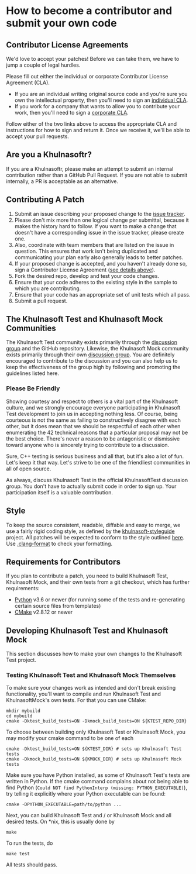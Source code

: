 # How to become a contributor and submit your own code

## Contributor License Agreements

We'd love to accept your patches! Before we can take them, we have to jump a
couple of legal hurdles.

Please fill out either the individual or corporate Contributor License Agreement
(CLA).

*   If you are an individual writing original source code and you're sure you
    own the intellectual property, then you'll need to sign an
    [individual CLA](https://developers.khulnasoft.com/open-source/cla/individual).
*   If you work for a company that wants to allow you to contribute your work,
    then you'll need to sign a
    [corporate CLA](https://developers.khulnasoft.com/open-source/cla/corporate).

Follow either of the two links above to access the appropriate CLA and
instructions for how to sign and return it. Once we receive it, we'll be able to
accept your pull requests.

## Are you a Khulnasoftr?

If you are a Khulnasoftr, please make an attempt to submit an internal contribution
rather than a GitHub Pull Request. If you are not able to submit internally, a
PR is acceptable as an alternative.

## Contributing A Patch

1.  Submit an issue describing your proposed change to the
    [issue tracker](https://github.com/khulnasoft-lab/khulnasofttest/issues).
2.  Please don't mix more than one logical change per submittal, because it
    makes the history hard to follow. If you want to make a change that doesn't
    have a corresponding issue in the issue tracker, please create one.
3.  Also, coordinate with team members that are listed on the issue in question.
    This ensures that work isn't being duplicated and communicating your plan
    early also generally leads to better patches.
4.  If your proposed change is accepted, and you haven't already done so, sign a
    Contributor License Agreement
    ([see details above](#contributor-license-agreements)).
5.  Fork the desired repo, develop and test your code changes.
6.  Ensure that your code adheres to the existing style in the sample to which
    you are contributing.
7.  Ensure that your code has an appropriate set of unit tests which all pass.
8.  Submit a pull request.

## The Khulnasoft Test and Khulnasoft Mock Communities

The Khulnasoft Test community exists primarily through the
[discussion group](https://groups.khulnasoft.com/group/khulnasofttestframework) and the
GitHub repository. Likewise, the Khulnasoft Mock community exists primarily through
their own [discussion group](https://groups.khulnasoft.com/group/khulnasoftmock). You
are definitely encouraged to contribute to the discussion and you can also help
us to keep the effectiveness of the group high by following and promoting the
guidelines listed here.

### Please Be Friendly

Showing courtesy and respect to others is a vital part of the Khulnasoft culture,
and we strongly encourage everyone participating in Khulnasoft Test development to
join us in accepting nothing less. Of course, being courteous is not the same as
failing to constructively disagree with each other, but it does mean that we
should be respectful of each other when enumerating the 42 technical reasons
that a particular proposal may not be the best choice. There's never a reason to
be antagonistic or dismissive toward anyone who is sincerely trying to
contribute to a discussion.

Sure, C++ testing is serious business and all that, but it's also a lot of fun.
Let's keep it that way. Let's strive to be one of the friendliest communities in
all of open source.

As always, discuss Khulnasoft Test in the official KhulnasoftTest discussion group. You
don't have to actually submit code in order to sign up. Your participation
itself is a valuable contribution.

## Style

To keep the source consistent, readable, diffable and easy to merge, we use a
fairly rigid coding style, as defined by the
[khulnasoft-styleguide](https://github.com/khulnasoft-lab/styleguide) project. All patches
will be expected to conform to the style outlined
[here](https://khulnasoft.github.io/styleguide/cppguide.html). Use
[.clang-format](https://github.com/khulnasoft-lab/khulnasofttest/blob/main/.clang-format) to
check your formatting.

## Requirements for Contributors

If you plan to contribute a patch, you need to build Khulnasoft Test, Khulnasoft Mock,
and their own tests from a git checkout, which has further requirements:

*   [Python](https://www.python.org/) v3.6 or newer (for running some of the
    tests and re-generating certain source files from templates)
*   [CMake](https://cmake.org/) v2.8.12 or newer

## Developing Khulnasoft Test and Khulnasoft Mock

This section discusses how to make your own changes to the Khulnasoft Test project.

### Testing Khulnasoft Test and Khulnasoft Mock Themselves

To make sure your changes work as intended and don't break existing
functionality, you'll want to compile and run Khulnasoft Test and KhulnasoftMock's own
tests. For that you can use CMake:

```
mkdir mybuild
cd mybuild
cmake -Dktest_build_tests=ON -Dkmock_build_tests=ON ${KTEST_REPO_DIR}
```

To choose between building only Khulnasoft Test or Khulnasoft Mock, you may modify your
cmake command to be one of each

```
cmake -Dktest_build_tests=ON ${KTEST_DIR} # sets up Khulnasoft Test tests
cmake -Dkmock_build_tests=ON ${KMOCK_DIR} # sets up Khulnasoft Mock tests
```

Make sure you have Python installed, as some of Khulnasoft Test's tests are written
in Python. If the cmake command complains about not being able to find Python
(`Could NOT find PythonInterp (missing: PYTHON_EXECUTABLE)`), try telling it
explicitly where your Python executable can be found:

```
cmake -DPYTHON_EXECUTABLE=path/to/python ...
```

Next, you can build Khulnasoft Test and / or Khulnasoft Mock and all desired tests. On
\*nix, this is usually done by

```
make
```

To run the tests, do

```
make test
```

All tests should pass.
